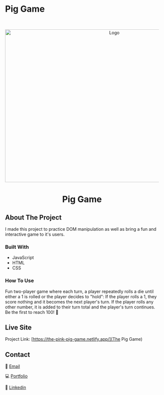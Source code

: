 # Pig Game

<!-- PROJECT LOGO -->
<br />
<p align="center">
    <img src="https://jamesbaptiste.github.io/Portfolio-site%20copy/images/pigGame.gif" alt="Logo" width="700" height="500">
  </a>
<h1 align="center">Pig Game</h1>

<!-- TABLE OF CONTENTS 
<details open="open">
  <summary>Table of Contents</summary>
  <ol>
    <li>
      <a href="#about-the-project">About The Project</a>
      <ul>
        <li><a href="#built-with">Built With</a></li>
      </ul>
    </li>
    <li><a href="#usage">Usage</a></li>
    <li><a href="#roadmap">Roadmap</a></li>
    <li><a href="#contributing">Contributing</a></li>
    <li><a href="#license">License</a></li>
    <li><a href="#contact">Contact</a></li>
    <li><a href="#acknowledgements">Acknowledgements</a></li>
  </ol>
</details>
-->

<!-- ABOUT THE PROJECT -->
## About The Project
I made this project to practice DOM manipulation as well as bring a fun and interactive game to it's users. 


### Built With

* JavaScript
* HTML
* CSS

### How To Use

Fun two-player game where each turn, a player repeatedly rolls a die until either a 1 is rolled or the player decides to "hold": If the player rolls a 1, they score nothing and it becomes the next player's turn. If the player rolls any other number, it is added to their turn total and the player's turn continues. Be the first to reach 100! :100:

<!-- LIVE SITE -->
## Live Site

Project Link: [https://the-pink-pig-game.netlify.app/](The Pig Game)


<!-- CONTACT -->
## Contact

:email: [Email](Jamesbaptiste@yahoo.com)

:computer: [Portfolio](https://jamesbaptiste.github.io/)

:link: [Linkedin](https://linkedin.com/in/james-baptiste-7005097b)



<!-- extras
* [GitHub Emoji Cheat Sheet](https://www.webpagefx.com/tools/emoji-cheat-sheet)
* [Img Shields](https://shields.io)
* [Choose an Open Source License](https://choosealicense.com)
* [GitHub Pages](https://pages.github.com)
* [Animate.css](https://daneden.github.io/animate.css)
* [Loaders.css](https://connoratherton.com/loaders)
* [Slick Carousel](https://kenwheeler.github.io/slick)
* [Smooth Scroll](https://github.com/cferdinandi/smooth-scroll)
* [Sticky Kit](http://leafo.net/sticky-kit)
* [JVectorMap](http://jvectormap.com)
* [Font Awesome](https://fontawesome.com)
-->

